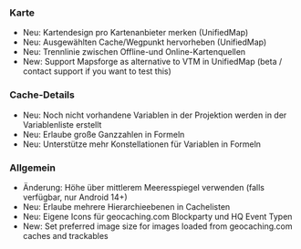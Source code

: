 ### Karte
- Neu: Kartendesign pro Kartenanbieter merken (UnifiedMap)
- Neu: Ausgewählten Cache/Wegpunkt hervorheben (UnifiedMap)
- Neu: Trennlinie zwischen Offline-und Online-Kartenquellen
- New: Support Mapsforge as alternative to VTM in UnifiedMap (beta / contact support if you want to test this)

### Cache-Details
- Neu: Noch nicht vorhandene Variablen in der Projektion werden in der Variablenliste erstellt
- Neu: Erlaube große Ganzzahlen in Formeln
- Neu: Unterstütze mehr Konstellationen für Variablen in Formeln

### Allgemein
- Änderung: Höhe über mittlerem Meeresspiegel verwenden (falls verfügbar, nur Android 14+)
- Neu: Erlaube mehrere Hierarchieebenen in Cachelisten
- Neu: Eigene Icons für geocaching.com Blockparty und HQ Event Typen
- New: Set preferred image size for images loaded from geocaching.com caches and trackables
